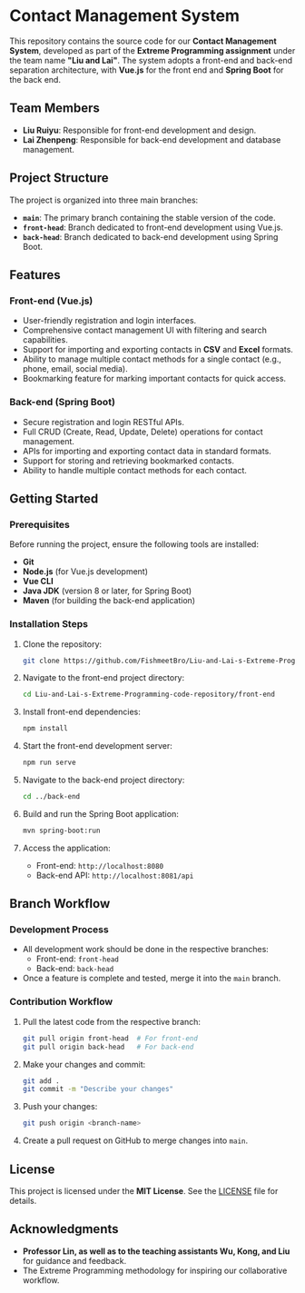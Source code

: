 # Contact Management System

This repository contains the source code for our **Contact Management System**, developed as part of the **Extreme Programming assignment** under the team name **"Liu and Lai"**. The system adopts a front-end and back-end separation architecture, with **Vue.js** for the front end and **Spring Boot** for the back end.

## Team Members

- **Liu Ruiyu**: Responsible for front-end development and design.
- **Lai Zhenpeng**: Responsible for back-end development and database management.

## Project Structure

The project is organized into three main branches:
- **`main`**: The primary branch containing the stable version of the code.
- **`front-head`**: Branch dedicated to front-end development using Vue.js.
- **`back-head`**: Branch dedicated to back-end development using Spring Boot.

## Features

### Front-end (Vue.js)
- User-friendly registration and login interfaces.
- Comprehensive contact management UI with filtering and search capabilities.
- Support for importing and exporting contacts in **CSV** and **Excel** formats.
- Ability to manage multiple contact methods for a single contact (e.g., phone, email, social media).
- Bookmarking feature for marking important contacts for quick access.

### Back-end (Spring Boot)
- Secure registration and login RESTful APIs.
- Full CRUD (Create, Read, Update, Delete) operations for contact management.
- APIs for importing and exporting contact data in standard formats.
- Support for storing and retrieving bookmarked contacts.
- Ability to handle multiple contact methods for each contact.

## Getting Started

### Prerequisites
Before running the project, ensure the following tools are installed:
- **Git**
- **Node.js** (for Vue.js development)
- **Vue CLI**
- **Java JDK** (version 8 or later, for Spring Boot)
- **Maven** (for building the back-end application)

### Installation Steps
1. Clone the repository:
   ```bash
   git clone https://github.com/FishmeetBro/Liu-and-Lai-s-Extreme-Programming-code-repository.git
   ```

2. Navigate to the front-end project directory:
   ```bash
   cd Liu-and-Lai-s-Extreme-Programming-code-repository/front-end
   ```

3. Install front-end dependencies:
   ```bash
   npm install
   ```

4. Start the front-end development server:
   ```bash
   npm run serve
   ```

5. Navigate to the back-end project directory:
   ```bash
   cd ../back-end
   ```

6. Build and run the Spring Boot application:
   ```bash
   mvn spring-boot:run
   ```

7. Access the application:
   - Front-end: `http://localhost:8080`
   - Back-end API: `http://localhost:8081/api`

## Branch Workflow

### Development Process
- All development work should be done in the respective branches:
  - Front-end: `front-head`
  - Back-end: `back-head`
- Once a feature is complete and tested, merge it into the `main` branch.

### Contribution Workflow
1. Pull the latest code from the respective branch:
   ```bash
   git pull origin front-head  # For front-end
   git pull origin back-head   # For back-end
   ```

2. Make your changes and commit:
   ```bash
   git add .
   git commit -m "Describe your changes"
   ```

3. Push your changes:
   ```bash
   git push origin <branch-name>
   ```

4. Create a pull request on GitHub to merge changes into `main`.

## License

This project is licensed under the **MIT License**. See the [LICENSE](LICENSE) file for details.

## Acknowledgments

- **Professor Lin, as well as to the teaching assistants Wu, Kong, and Liu** for guidance and feedback.
- The Extreme Programming methodology for inspiring our collaborative workflow.
